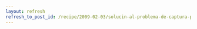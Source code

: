 ```yaml
---
layout: refresh
refresh_to_post_id: /recipe/2009-02-03/solucin-al-problema-de-captura-por-firewire
---
```

